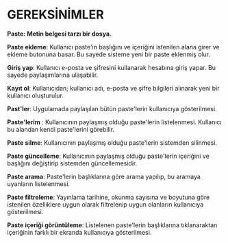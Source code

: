# GEREKSİNİMLER

**Paste: Metin belgesi tarzı bir dosya.**

**Paste ekleme**: Kullanıcı paste'in başlığını ve içeriğini istenilen alana girer ve ekleme butonuna basar. Bu sayede sisteme yeni bir paste eklenmiş olur.

**Giriş yap**: Kullanıcı e-posta ve şifresini kullanarak hesabına giriş yapar. Bu sayede paylaşımlarına ulaşabilir.

**Kayıt ol**: Kullanıcıdan; kullanıcı adı, e-posta ve şifre bilgileri alınarak yeni bir kullanıcı oluşturulur.

**Past'ler**: Uygulamada paylaşılan bütün paste'lerin kullanıcıya gösterilmesi.

**Paste'lerim** : Kullanıcının paylaşmış olduğu paste'lerin listelenmesi. Kullanıcı bu alandan kendi paste'lerini görebilir.

**Paste silme**: Kullanıcının paylaşmış olduğu paste'lerin sistemden silinmesi.

**Paste güncelleme**: Kullanıcının paylaşmış olduğu paste'lerin içeriğini ve başlığını değiştirip sistemden güncellemesidir.

**Paste arama**: Paste'lerin başlıklarına göre arama yapılıp, bu aramaya uyanların listelenmesi.

**Paste filtreleme**: Yayınlama tarihine, okunma sayısına ve boyutuna göre istenilen özelliklere uygun olarak filtrelenip uygun olanların kullanıcıya gösterilmesi.

**Paste içeriği görüntüleme**: Listelenen paste'lerin başlıklarına tıklanaraktan içeriğinin farklı bir ekranda kullanıcıya gösterilmesi.
